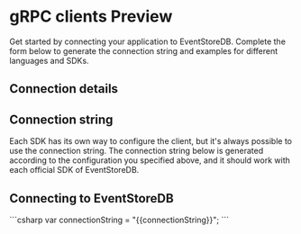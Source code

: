 # gRPC clients <badge>Preview</badge>

Get started by connecting your application to EventStoreDB. Complete the form below to generate the connection string and examples for different languages and SDKs.

## Connection details

<Connection></Connection>

## Connection string

Each SDK has its own way to configure the client, but it's always possible to use the connection string. The connection string below is generated according to the configuration you specified above, and it should work with each official SDK of EventStoreDB.

<ConnectionString></ConnectionString>

## Connecting to EventStoreDB

<xode-group>
<xode-block title="C#" code="connectionString">
```csharp
var connectionString = "{{connectionString}}";
```
</xode-block>
</xode-group>

